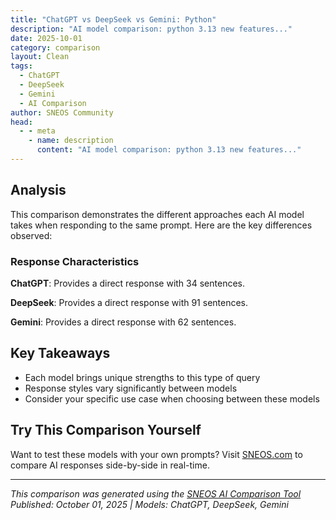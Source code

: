 ```yaml
---
title: "ChatGPT vs DeepSeek vs Gemini: Python"
description: "AI model comparison: python 3.13 new features..."
date: 2025-10-01
category: comparison
layout: Clean
tags:
  - ChatGPT
  - DeepSeek
  - Gemini
  - AI Comparison
author: SNEOS Community
head:
  - - meta
    - name: description
      content: "AI model comparison: python 3.13 new features..."
---
```


<ChatComparison
  title="ChatGPT vs DeepSeek vs Gemini: Python"
  prompt="python 3.13 new features"
  :responses='{
    "ChatGPT": "Python 3.13 introduces several new features and improvements aimed at enhancing performance, developer experience, and language consistency. Here are some of the key new features in Python 3.13:\n\n1. **Self Types and Improved Type Hinting**  \n   Python 3.13 improves support for type hinting with the introduction of a \u0060Self\u0060 type in the \u0060typing\u0060 module. This makes it easier to annotate methods that return an instance of their own class, improving the readability and maintainability of type annotations.\n\n2. **Enhanced Exception Groups and Error Handling**  \n   Building on the exception groups introduced in earlier releases, Python 3.13 offers better support for handling multiple exceptions simultaneously, including improved APIs and clearer tracebacks for concurrent programming.\n\n3. **Faster Python Initialization**  \n   Python 3.13 includes optimizations that reduce the startup time of the interpreter, making scripts launch faster, which benefits command-line tools and short-running Python programs.\n\n4. **New Standard Library Modules and Updates**  \n   - Updates to existing modules like \u0060asyncio\u0060, \u0060math\u0060, and \u0060statistics\u0060 with new functions and performance improvements.  \n   - Enhancements to \u0060zoneinfo\u0060 for better timezone handling.\n\n5. **Pattern Matching Improvements**  \n   Following the introduction of structural pattern matching in Python 3.10, Python 3.13 adds refinements and new syntax options to make pattern matching more powerful and expressive.\n\n6. **Improved Error Messages**  \n   Continued improvements to Python\u0027s error messages make them more informative and easier to understand, aiding debugging and learning.\n\n7. **Removal of Deprecated Features**  \n   Python 3.13 removes certain features and modules that were deprecated in previous versions, encouraging modern and safer coding practices.\n\n8. **Performance Enhancements**  \n   Various under-the-hood improvements to the Python interpreter and standard library to improve performance across different workloads.\n\nFor the complete list of changes and detailed information, you can check the official Python 3.13 release notes on the Python website:  \nhttps://docs.python.org/3.13/whatsnew/3.13.html\n\nIf you want a summary of a specific feature or a code example, please let me know!",
    "DeepSeek": "Of course! Python 3.13, released in October 2024, is a significant update that focuses heavily on performance improvements, developer experience, and cleaning up the language. The most headline-grabbing change is the arrival of the **JIT (Just-In-Time) compiler**, but there are many other valuable additions.\n\nHere\u2019s a breakdown of the key new features in Python 3.13.\n\n---\n\n### 1. The Interactive Interpreter Now Defaults to \u0060sys.last_exc\u0060\n\nThis is a huge quality-of-life improvement for interactive use (like in a REPL).\n\n*   **What it is:** The built-in exception variable \u0060sys.last_exc\u0060 is now always available in the interactive interpreter after an uncaught exception.\n*   **Why it\u0027s great:** You no longer need to catch an exception with \u0060try/except\u0060 just to inspect it. After an error, you can immediately use \u0060sys.last_exc\u0060 to access the exception object, call its methods, or examine its attributes.\n\n**Example:**\n\u0060\u0060\u0060python\n# Python 3.12 and earlier\n\u003E\u003E\u003E 1 / 0\nTraceback (most recent call last):\n  File \u0022\u003Cstdin\u003E\u0022, line 1, in \u003Cmodule\u003E\nZeroDivisionError: division by zero\n# The exception object is gone; you can\u0027t inspect it.\n\n# Python 3.13\n\u003E\u003E\u003E 1 / 0\nTraceback (most recent call last):\n  File \u0022\u003Cstdin\u003E\u0022, line 1, in \u003Cmodule\u003E\nZeroDivisionError: division by zero\n\u003E\u003E\u003E sys.last_exc\nZeroDivisionError(\u0027division by zero\u0027)\n\u003E\u003E\u003E sys.last_exc.args\n(\u0027division by zero\u0027,)\n\u0060\u0060\u0060\n\n---\n\n### 2. Dead Battery Removal (Cleaning Up Old Modules)\n\nPython 3.13 continues the trend of removing old, unmaintained \u0022dead battery\u0022 modules from the standard library. This helps reduce the maintenance burden and size of Python.\n\n*   **Modules Removed:** \u0060aifc\u0060, \u0060audioop\u0060, \u0060cgi\u0060, \u0060cgitb\u0060, \u0060chunk\u0060, \u0060crypt\u0060, \u0060imghdr\u0060, \u0060mailcap\u0060, \u0060msilib\u0060, \u0060nntplib\u0060, \u0060nis\u0060, \u0060ossaudiodev\u0060, \u0060spwd\u0060, \u0060sunau\u0060, \u0060sndhdr\u0060, \u0060telnetlib\u0060, \u0060uu\u0060, and \u0060xdrlib\u0060.\n*   \u0060lib2to3\u0060 has been officially deprecated and is scheduled for removal in Python 3.15.\n\n---\n\n### 3. New \u0060-P\u0060 Option and Potential Directory Prepend\n\n*   **What it is:** A new command-line option \u0060-P\u0060 and an environment variable \u0060PYTHONSAFEPATH\u0060 are introduced.\n*   **Why it\u0027s important:** This prevents the current working directory (\u0060\u0027\u0027\u0060) from being automatically prepended to \u0060sys.path\u0060. This is a major security improvement, mitigating \u0022shadowing attacks\u0022 where a malicious script with the same name as a standard library module (e.g., \u0060os.py\u0060) in the current directory could be imported instead of the real one.\n*   **Future:** In Python 3.14, this behavior (\u0060-P\u0060) is planned to become the **default**.\n\n**Example:**\n\u0060\u0060\u0060bash\n# Run Python safely, ignoring the current directory in the module search path.\npython -P my_script.py\n\u0060\u0060\u0060\n\n---\n\n### 4. JIT Compiler (Experimental)\n\nThis is the most exciting performance-related feature, though it\u0027s important to understand its current state.\n\n*   **What it is:** An experimental, copy-and-patch JIT compiler has been added to the CPython interpreter.\n*   **How it works:** It doesn\u0027t work like a traditional JIT (e.g., PyPy\u0027s). It generates native code at function load time by \u0022patching\u0022 together pre-compiled templates, which is much faster than a full optimizing JIT.\n*   **Current Status:** It\u0027s **disabled by default** and is considered a foundational step for future, more powerful JITs. You must compile Python from source with specific flags to enable it.\n*   **Goal:** The primary initial goal is to improve the performance of the Python interpreter *itself*, not necessarily your Python code directly (though there will be speedups). It lays the groundwork for more advanced optimizations in future versions.\n\n---\n\n### 5. GIL Perf Improvements and Free-Threaded Builds\n\nBuilding on the work from the \u0022no-GIL\u0022 effort, 3.13 includes more improvements.\n\n*   **What it is:** The Global Interpreter Lock (GIL) has been made more efficient, reducing overhead in multi-threaded programs.\n*   **Free-Threaded Build:** A **free-threaded** (GIL-less) build of CPython is now available as an **experimental build option**. This allows true parallelism for threads running CPU-bound code, but it\u0027s not yet stable for production use and requires a special compile-time flag (\u0060--disable-gil\u0060).\n\n---\n\n### 6. Typing Improvements\n\nThe typing system continues to evolve with more powerful and ergonomic features.\n\n*   **Type Parameter Syntax:** A cleaner syntax for defining generic classes and functions.\n    \u0060\u0060\u0060python\n    # Old way\n    from typing import TypeVar\n    T = TypeVar(\u0027T\u0027)\n    class Box(Generic[T]):\n        ...\n\n    # New, cleaner way in 3.13\n    class Box[T]:\n        def __init__(self, value: T) -\u003E None:\n            self.value = value\n        def get(self) -\u003E T:\n            return self.value\n    \u0060\u0060\u0060\n\n*   **\u0060@override\u0060 Decorator:** The \u0060@override\u0060 decorator is now available in the standard library \u0060typing\u0060 module. It explicitly marks a method as intending to override a method in a superclass, allowing type checkers to catch typos or signature mismatches.\n    \u0060\u0060\u0060python\n    from typing import override\n\n    class Base:\n        def do_something(self) -\u003E None: ...\n\n    class Child(Base):\n        @override\n        def do_something(self) -\u003E None:  # Good, correctly overrides.\n            ...\n\n        @override\n        def do_somethang(self) -\u003E None:  # Error! Type checker will warn this doesn\u0027t override anything.\n            ...\n    \u0060\u0060\u0060\n\n*   **\u0060TypeIs\u0060:** A new \u0060TypeIs\u0060 construct for type guards that can refine types more precisely than \u0060TypeGuard\u0060.\n\n---\n\n### 7. Other Notable Additions and Changes\n\n*   **\u0060tomllib\u0060 now supports \u0060datetime\u0060 objects:** The module for parsing TOML can now properly deserialize TOML datetime values into Python \u0060datetime\u0060 objects.\n*   **\u0060sys.thread_info\u0060:** A new named tuple providing detailed information about the thread implementation being used.\n*   **\u0060Unstable\u0060 C API:** A new \u0060Unstable\u0060 API tier has been introduced for low-level APIs that are expected to change frequently. This helps stabilize the main C API while allowing for rapid development of experimental features (like the JIT and free-threading).\n*   **Buffer Protocol Improvements:** Better support for 2D arrays and other complex data structures.\n\n### Summary\n\nPython 3.13 is a transitional release that sets the stage for a faster, more secure, and more concurrent future for Python. While the JIT and free-threading are the headline experimental features, the improvements to the REPL (\u0060sys.last_exc\u0060) and security (\u0060-P\u0060 flag) provide immediate, tangible benefits for all developers.",
    "Gemini": "Okay, let\u0027s dive into the exciting new features expected in Python 3.13.  Keep in mind that Python 3.13 is still under development, and these features might change or be refined before the final release.  I\u0027ll focus on the most prominent and likely additions.  For the most up-to-date and authoritative information, always refer to the official Python documentation and PEPs (Python Enhancement Proposals).\n\n**Expected Key Features and Enhancements in Python 3.13:**\n\n*   **PEP 709: Inline the Literal Attribute Access**\n\n    *   **What it does:** Aims to improve the performance of accessing attributes that are known to be literals (e.g., constants defined at the module level or attributes of classes that are effectively read-only).\n\n    *   **How it works:**  By inlining the attribute access at compile time, the runtime overhead of attribute lookup is reduced.  This can lead to significant speedups in code that relies heavily on accessing literal attributes.\n\n    *   **Impact:**  This is potentially a major performance improvement, particularly beneficial for code that uses constant attributes heavily (e.g., accessing configuration values).\n\n*   **PEP 684: A per-interpreter GIL**\n\n    *   **What it does:** Provides an individual Global Interpreter Lock (GIL) for each subinterpreter.\n\n    *   **How it works:** Currently, Python\u0027s GIL restricts true parallelism for CPU-bound tasks within a single Python process. Subinterpreters allow running code in separate isolation domains, however, currently they all still share the GIL. This proposal would lift the GIL restriction between subinterpreters.\n\n    *   **Impact:** This allows true concurrency on multi-core processors without resorting to multiprocessing.  It\u0027s a substantial change that could unlock significant performance gains for certain applications, especially those involving concurrency and parallelism.\n\n*   **PEP 712: Converting Data Classes to Protocols**\n\n    *   **What it does:** Introduces a mechanism to automatically derive protocols from data classes.\n\n    *   **How it works:** This makes it easier to use data classes with type hinting and static analysis tools.  It allows you to define the interface of a data class (i.e., what attributes it has) as a protocol, which can then be used for type checking and compatibility.\n\n    *   **Impact:** Enhances type safety and makes code more robust by improving the interaction between data classes and static typing.\n\n*   **PEP 720: Expand the C API for key sharing in dicts**\n\n    *   **What it does:** Expands the C API to allow for more efficient sharing of keys between dictionaries.\n\n    *   **How it works:** Dictionary keys are often duplicated in memory.  This proposal adds more functions to the C API to allow sharing keys between dictionaries, saving memory.\n\n    *   **Impact:** Improves memory efficiency, especially when dealing with many dictionaries with similar keys (e.g., in web applications or data processing).\n\n*   **Further Improvements to Type Hints and Static Analysis:**\n\n    *   Python continues to improve its type hinting system. Expect further refinements and new features that make it easier to write statically analyzable code. This includes better support for generics, more expressive type annotations, and improvements to the \u0060typing\u0060 module.\n\n*   **Performance Enhancements:**\n\n    *   The Python core developers are always working on performance optimizations. Expect to see improvements in the interpreter\u0027s speed and memory usage, possibly including further JIT (Just-In-Time) compilation experiments.\n\n**General Notes and Important Considerations:**\n\n*   **Experimental Features:** Some features might be marked as experimental or provisional in the early releases of Python 3.13. This means that their API or behavior could change before the final release.\n*   **Backward Compatibility:** The Python core developers strive to maintain backward compatibility as much as possible. However, some changes might require minor adjustments to existing code. Always read the release notes carefully when upgrading.\n*   **CPython Implementation:** The features and optimizations described here primarily relate to the CPython implementation of Python, which is the most widely used. Other Python implementations (e.g., PyPy, IronPython) might have different feature sets and performance characteristics.\n*   **Check PEPs:** If you want the absolute definitive source, read the actual PEPs (Python Enhancement Proposals) on the Python website. These are the formal specifications for the new features.\n\n**How to Stay Up-to-Date:**\n\n1.  **Official Python Website:** The official Python website (python.org) is the primary source of information about Python releases.\n2.  **Python Developer Mailing Lists:** Subscribe to the Python developer mailing lists to follow discussions about new features and changes.\n3.  **Python News Websites and Blogs:** Many websites and blogs cover Python development. Keep an eye on them for news and articles about Python 3.13.\n\nIn summary, Python 3.13 is expected to bring a range of improvements, with a strong focus on performance, concurrency, type safety, and memory efficiency. Keep an eye on the official resources for the latest updates as development progresses!\n"
  }'
  published-date="19:37"
/>

## Analysis

This comparison demonstrates the different approaches each AI model takes when responding to the same prompt. Here are the key differences observed:

### Response Characteristics

**ChatGPT**: Provides a direct response with 34 sentences. 

**DeepSeek**: Provides a direct response with 91 sentences. 

**Gemini**: Provides a direct response with 62 sentences. 

## Key Takeaways

- Each model brings unique strengths to this type of query
- Response styles vary significantly between models
- Consider your specific use case when choosing between these models

## Try This Comparison Yourself

Want to test these models with your own prompts? Visit [SNEOS.com](https://sneos.com) to compare AI responses side-by-side in real-time.

---

*This comparison was generated using the [SNEOS AI Comparison Tool](https://sneos.com)*
*Published: October 01, 2025 | Models: ChatGPT, DeepSeek, Gemini*
